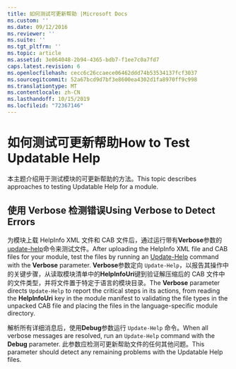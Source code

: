 ```yaml
---
title: 如何测试可更新帮助 |Microsoft Docs
ms.custom: ''
ms.date: 09/12/2016
ms.reviewer: ''
ms.suite: ''
ms.tgt_pltfrm: ''
ms.topic: article
ms.assetid: 3e064048-2b94-4365-bdb7-f1ee7c0a7fd7
caps.latest.revision: 6
ms.openlocfilehash: cecc6c26ccaece06462ddd74b53534137fcf3037
ms.sourcegitcommit: 52a67bcd9d7bf3e8600ea4302d1fa8970ff9c998
ms.translationtype: MT
ms.contentlocale: zh-CN
ms.lasthandoff: 10/15/2019
ms.locfileid: "72367146"
---
```

# <a name="how-to-test-updatable-help"></a><span data-ttu-id="d95bb-102">如何测试可更新帮助</span><span class="sxs-lookup"><span data-stu-id="d95bb-102">How to Test Updatable Help</span></span>

<span data-ttu-id="d95bb-103">本主题介绍用于测试模块的可更新帮助的方法。</span><span class="sxs-lookup"><span data-stu-id="d95bb-103">This topic describes approaches to testing Updatable Help for a module.</span></span>

## <a name="using-verbose-to-detect-errors"></a><span data-ttu-id="d95bb-104">使用 Verbose 检测错误</span><span class="sxs-lookup"><span data-stu-id="d95bb-104">Using Verbose to Detect Errors</span></span>

<span data-ttu-id="d95bb-105">为模块上载 HelpInfo XML 文件和 CAB 文件后，通过运行带有**Verbose**参数的[update-help](/powershell/module/Microsoft.PowerShell.Core/Update-Help)命令来测试文件。</span><span class="sxs-lookup"><span data-stu-id="d95bb-105">After uploading the HelpInfo XML file and CAB files for your module, test the files by running an [Update-Help](/powershell/module/Microsoft.PowerShell.Core/Update-Help) command with the **Verbose** parameter.</span></span> <span data-ttu-id="d95bb-106">**Verbose**参数定向 `Update-Help`，以报告其操作中的关键步骤，从读取模块清单中的**HelpInfoUri**键到验证解压缩后的 CAB 文件中的文件类型，并将文件置于特定于语言的模块目录。</span><span class="sxs-lookup"><span data-stu-id="d95bb-106">The **Verbose** parameter directs `Update-Help` to report the critical steps in its actions, from reading the **HelpInfoUri** key in the module manifest to validating the file types in the unpacked CAB file and placing the files in the language-specific module directory.</span></span>

<span data-ttu-id="d95bb-107">解析所有详细消息后，使用**Debug**参数运行 `Update-Help` 命令。</span><span class="sxs-lookup"><span data-stu-id="d95bb-107">When all verbose messages are resolved, run an `Update-Help` command with the **Debug** parameter.</span></span> <span data-ttu-id="d95bb-108">此参数应检测可更新帮助文件的任何其他问题。</span><span class="sxs-lookup"><span data-stu-id="d95bb-108">This parameter should detect any remaining problems with the Updatable Help files.</span></span>
